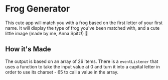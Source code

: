 # Frog Generator
This cute app will match you with a frog based on the first letter of your first name. It will display the type of frog you've been matched with, and a cute little image (made by me, Anna Spitz!) :frog:
## How it's Made
The output is based on an array of 26 items. There is a `eventListener` that uses a function to take the input value at 0 and turn it into a capital letter in order to use its charset - 65 to call a value in the array. 
